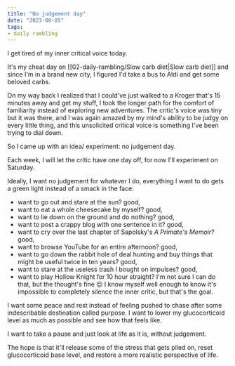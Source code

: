 ```yaml
---
title: "No judgement day"
date: "2023-08-05"
tags:
- daily rambling
---
```


I get tired of my inner critical voice today.

It's my cheat day on [[02-daily-rambling/Slow carb diet|Slow carb diet]] and since I'm in a brand new city, I figured I'd take a bus to Aldi and get some beloved carbs.

On my way back I realized that I could've just walked to a Kroger that's 15 minutes away and get my stuff, I took the longer path for the comfort of familiarity instead of exploring new adventures. 
The critic's voice was tiny but it was there, and I was again amazed by my mind's ability to be judgy on every little thing, and this unsolicited critical voice is something I've been trying to dial down.

So I came up with an idea/ experiment: no judgement day.

Each week, I will let the critic have one day off, for now I'll experiment on Saturday.

Ideally, I want no judgement for whatever I do, everything I want to do gets a green light instead of a smack in the face:
- want to go out and stare at the sun? good,
- want to eat a whole cheesecake by myself? good,
- want to lie down on the ground and do nothing? good,
- want to post a crappy blog with one sentence in it? good,
- want to cry over the last chapter of Sapolsky's *A Primate's Memoir*? good,
- want to browse YouTube for an entire afternoon? good,
- want to go down the rabbit hole of deal hunting and buy things that might be useful twice in ten years? good,
- want to stare at the useless trash I bought on impulses? good,
- want to play Hollow Knight for 10 hour straight? I'm not sure I can do that, but the thought's fine 😉
I know myself well enough to know it's impossible to completely silence the inner critic, but that's the goal.

I want some peace and rest instead of feeling pushed to chase after some indescribable destination called purpose.
I want to lower my glucocorticoid level as much as possible and see how that feels like.

I want to take a pause and just look at life as it is, without judgement.

The hope is that it'll release some of the stress that gets piled on, reset glucocorticoid base level, and restore a more realistic perspective of life.